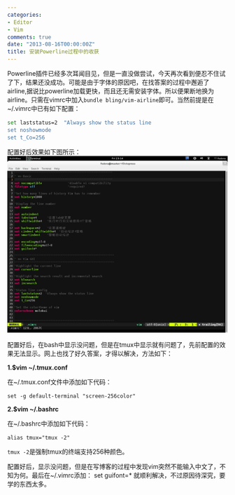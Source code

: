 ```yaml
---
categories:
- Editor
- Vim
comments: true
date: "2013-08-16T00:00:00Z"
title: 安装Powerline过程中的收获
---
```

Powerline插件已经多次耳闻目见，但是一直没做尝试，今天再次看到便忍不住试了下，结果还没成功。可能是由于字体的原因吧，在找答案的过程中邂逅了airline,据说比powerline加载更快，而且还无需安装字体。所以便果断地换为airline。只需在vimrc中加入`bundle bling/vim-airline`即可。当然前提是在~/.vimrc中已有如下配置：

```sh
set laststatus=2  "Always show the status line
set noshowmode
set t_Co=256

```
配置好后效果如下图所示：
![](/images/airline.jpg)

配置好后，在bash中显示没问题，但是在tmux中显示就有问题了，先前配置的效果无法显示。网上也找了好久答案，才得以解决，方法如下：

**1.$vim ~/.tmux.conf**
	
在~/.tmux.conf文件中添加如下代码：

	set -g default-terminal "screen-256color"

**2.$vim ~/.bashrc**

在~/.bashrc中添加如下代码：

	alias tmux="tmux -2"

`tmux -2`是强制tmux的终端支持256种颜色。

配置好后，显示没问题，但是在写博客的过程中发现vim突然不能输入中文了，不知为何。最后在~/.vimrc添加：
	set guifont=*
就顺利解决，不过原因待深究，要学的东西太多。
